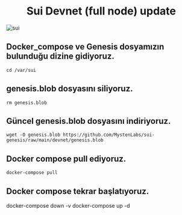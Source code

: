 # <h1 align="center">Sui Devnet (full node) update</h1>

![sui](https://user-images.githubusercontent.com/73015593/178133251-a0ed4307-3cc5-4aab-b929-280afc1788d2.jpg)

## Docker_compose ve Genesis dosyamızın bulunduğu dizine gidiyoruz.
```
cd /var/sui
```

## genesis.blob dosyasını siliyoruz.
```
rm genesis.blob
```

## Güncel genesis.blob dosyasını indiriyoruz.
```
wget -O genesis.blob https://github.com/MystenLabs/sui-genesis/raw/main/devnet/genesis.blob
```

## Docker compose pull ediyoruz.
```
docker-compose pull 
```

## Docker compose tekrar başlatıyoruz.
docker-compose down -v 
docker-compose up -d  
```
